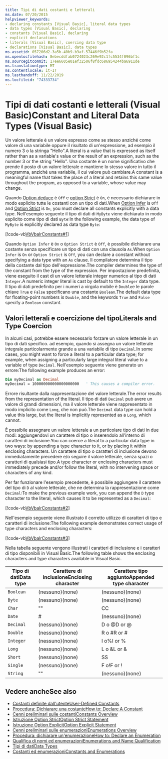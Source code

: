 ```yaml
---
title: Tipi di dati costanti e letterali
ms.date: 07/20/2015
helpviewer_keywords:
- declaring constants [Visual Basic], literal data types
- data types [Visual Basic], declaring
- constants [Visual Basic], declaring
- explicit declarations
- literals [Visual Basic], coercing data type
- declarations [Visual Basic], data types
ms.assetid: 057206d2-3a5b-40b9-b3af-57446f9b52fa
ms.openlocfilehash: 8ebecddfab0724023c269e92c1fc5534f096bf1c
ms.sourcegitcommit: 17ee6605e01ef32506f8fdc686954244ba6911de
ms.translationtype: MT
ms.contentlocale: it-IT
ms.lasthandoff: 11/22/2019
ms.locfileid: "74333734"
---
```

# <a name="constant-and-literal-data-types-visual-basic"></a><span data-ttu-id="8154e-102">Tipi di dati costanti e letterali (Visual Basic)</span><span class="sxs-lookup"><span data-stu-id="8154e-102">Constant and Literal Data Types (Visual Basic)</span></span>
<span data-ttu-id="8154e-103">Un valore letterale è un valore espresso come se stesso anziché come valore di una variabile oppure il risultato di un'espressione, ad esempio il numero 3 o la stringa "Hello".</span><span class="sxs-lookup"><span data-stu-id="8154e-103">A literal is a value that is expressed as itself rather than as a variable's value or the result of an expression, such as the number 3 or the string "Hello".</span></span> <span data-ttu-id="8154e-104">Una costante è un nome significativo che prende il posto di un valore letterale e mantiene lo stesso valore in tutto il programma, anziché una variabile, il cui valore può cambiare.</span><span class="sxs-lookup"><span data-stu-id="8154e-104">A constant is a meaningful name that takes the place of a literal and retains this same value throughout the program, as opposed to a variable, whose value may change.</span></span>  
  
 <span data-ttu-id="8154e-105">Quando [Option deduce](../../../../visual-basic/language-reference/statements/option-infer-statement.md) è `Off` e [option Strict](../../../../visual-basic/language-reference/statements/option-strict-statement.md) è `On`, è necessario dichiarare in modo esplicito tutte le costanti con un tipo di dati.</span><span class="sxs-lookup"><span data-stu-id="8154e-105">When [Option Infer](../../../../visual-basic/language-reference/statements/option-infer-statement.md) is `Off` and [Option Strict](../../../../visual-basic/language-reference/statements/option-strict-statement.md) is `On`, you must declare all constants explicitly with a data type.</span></span> <span data-ttu-id="8154e-106">Nell'esempio seguente il tipo di dati di `MyByte` viene dichiarato in modo esplicito come tipo di dati `Byte`:</span><span class="sxs-lookup"><span data-stu-id="8154e-106">In the following example, the data type of `MyByte` is explicitly declared as data type `Byte`:</span></span>  
  
 [!code-vb[VbVbalrConstants#1](~/samples/snippets/visualbasic/VS_Snippets_VBCSharp/VbVbalrConstants/VB/Class1.vb#1)]  
  
 <span data-ttu-id="8154e-107">Quando `Option Infer` è `On` o `Option Strict` è `Off`, è possibile dichiarare una costante senza specificare un tipo di dati con una clausola `As`.</span><span class="sxs-lookup"><span data-stu-id="8154e-107">When `Option Infer` is `On` or `Option Strict` is `Off`, you can declare a constant without specifying a data type with an `As` clause.</span></span> <span data-ttu-id="8154e-108">Il compilatore determina il tipo della costante dal tipo dell'espressione.</span><span class="sxs-lookup"><span data-stu-id="8154e-108">The compiler determines the type of the constant from the type of the expression.</span></span> <span data-ttu-id="8154e-109">Per impostazione predefinita, viene eseguito il cast di un valore letterale integer numerico al tipo di dati `Integer`.</span><span class="sxs-lookup"><span data-stu-id="8154e-109">A numeric integer literal is cast by default to the `Integer` data type.</span></span> <span data-ttu-id="8154e-110">Il tipo di dati predefinito per i numeri a virgola mobile è `Double`e le parole chiave `True` e `False` specificano una costante `Boolean`.</span><span class="sxs-lookup"><span data-stu-id="8154e-110">The default data type for floating-point numbers is `Double`, and the keywords `True` and `False` specify a `Boolean` constant.</span></span>  
  
## <a name="literals-and-type-coercion"></a><span data-ttu-id="8154e-111">Valori letterali e coercizione del tipo</span><span class="sxs-lookup"><span data-stu-id="8154e-111">Literals and Type Coercion</span></span>  
 <span data-ttu-id="8154e-112">In alcuni casi, potrebbe essere necessario forzare un valore letterale in un tipo di dati specifico. ad esempio, quando si assegna un valore letterale integrale particolarmente grande a una variabile di tipo `Decimal`.</span><span class="sxs-lookup"><span data-stu-id="8154e-112">In some cases, you might want to force a literal to a particular data type; for example, when assigning a particularly large integral literal value to a variable of type `Decimal`.</span></span> <span data-ttu-id="8154e-113">Nell'esempio seguente viene generato un errore:</span><span class="sxs-lookup"><span data-stu-id="8154e-113">The following example produces an error:</span></span>  
  
```vb  
Dim myDecimal as Decimal  
myDecimal = 100000000000000000000   ' This causes a compiler error.  
```  
  
 <span data-ttu-id="8154e-114">Errore risultante dalla rappresentazione del valore letterale.</span><span class="sxs-lookup"><span data-stu-id="8154e-114">The error results from the representation of the literal.</span></span> <span data-ttu-id="8154e-115">Il tipo di dati `Decimal` può avere un valore di grandi dimensioni, ma il valore letterale viene rappresentato in modo implicito come `Long`, che non può.</span><span class="sxs-lookup"><span data-stu-id="8154e-115">The `Decimal` data type can hold a value this large, but the literal is implicitly represented as a `Long`, which cannot.</span></span>  
  
 <span data-ttu-id="8154e-116">È possibile assegnare un valore letterale a un particolare tipo di dati in due modi: aggiungendovi un carattere di tipo o inserendolo all'interno di caratteri di inclusione.</span><span class="sxs-lookup"><span data-stu-id="8154e-116">You can coerce a literal to a particular data type in two ways: by appending a type character to it, or by placing it within enclosing characters.</span></span> <span data-ttu-id="8154e-117">Un carattere di tipo o caratteri di inclusione devono immediatamente precedere e/o seguire il valore letterale, senza spazi o caratteri di qualsiasi tipo.</span><span class="sxs-lookup"><span data-stu-id="8154e-117">A type character or enclosing characters must immediately precede and/or follow the literal, with no intervening space or characters of any kind.</span></span>  
  
 <span data-ttu-id="8154e-118">Per far funzionare l'esempio precedente, è possibile aggiungere il carattere del tipo di `D` al valore letterale, che ne determina la rappresentazione come `Decimal`:</span><span class="sxs-lookup"><span data-stu-id="8154e-118">To make the previous example work, you can append the `D` type character to the literal, which causes it to be represented as a `Decimal`:</span></span>  
  
 [!code-vb[VbVbalrConstants#2](~/samples/snippets/visualbasic/VS_Snippets_VBCSharp/VbVbalrConstants/VB/Class1.vb#2)]  
  
 <span data-ttu-id="8154e-119">Nell'esempio seguente viene illustrato il corretto utilizzo di caratteri di tipo e caratteri di inclusione:</span><span class="sxs-lookup"><span data-stu-id="8154e-119">The following example demonstrates correct usage of type characters and enclosing characters:</span></span>  
  
 [!code-vb[VbVbalrConstants#3](~/samples/snippets/visualbasic/VS_Snippets_VBCSharp/VbVbalrConstants/VB/Class1.vb#3)]  
  
 <span data-ttu-id="8154e-120">Nella tabella seguente vengono illustrati i caratteri di inclusione e i caratteri di tipo disponibili in Visual Basic.</span><span class="sxs-lookup"><span data-stu-id="8154e-120">The following table shows the enclosing characters and type characters available in Visual Basic.</span></span>  
  
|<span data-ttu-id="8154e-121">Tipo di dati</span><span class="sxs-lookup"><span data-stu-id="8154e-121">Data type</span></span>|<span data-ttu-id="8154e-122">Carattere di inclusione</span><span class="sxs-lookup"><span data-stu-id="8154e-122">Enclosing character</span></span>|<span data-ttu-id="8154e-123">Carattere tipo aggiunto</span><span class="sxs-lookup"><span data-stu-id="8154e-123">Appended type character</span></span>|  
|---|---|---|  
|`Boolean`|<span data-ttu-id="8154e-124">(nessuno)</span><span class="sxs-lookup"><span data-stu-id="8154e-124">(none)</span></span>|<span data-ttu-id="8154e-125">(nessuno)</span><span class="sxs-lookup"><span data-stu-id="8154e-125">(none)</span></span>|  
|`Byte`|<span data-ttu-id="8154e-126">(nessuno)</span><span class="sxs-lookup"><span data-stu-id="8154e-126">(none)</span></span>|<span data-ttu-id="8154e-127">(nessuno)</span><span class="sxs-lookup"><span data-stu-id="8154e-127">(none)</span></span>|  
|`Char`|<span data-ttu-id="8154e-128">"</span><span class="sxs-lookup"><span data-stu-id="8154e-128">"</span></span>|<span data-ttu-id="8154e-129">C</span><span class="sxs-lookup"><span data-stu-id="8154e-129">C</span></span>|  
|`Date`|#|<span data-ttu-id="8154e-130">(nessuno)</span><span class="sxs-lookup"><span data-stu-id="8154e-130">(none)</span></span>|  
|`Decimal`|<span data-ttu-id="8154e-131">(nessuno)</span><span class="sxs-lookup"><span data-stu-id="8154e-131">(none)</span></span>|<span data-ttu-id="8154e-132">D o @</span><span class="sxs-lookup"><span data-stu-id="8154e-132">D or @</span></span>|  
|`Double`|<span data-ttu-id="8154e-133">(nessuno)</span><span class="sxs-lookup"><span data-stu-id="8154e-133">(none)</span></span>|<span data-ttu-id="8154e-134">R o #</span><span class="sxs-lookup"><span data-stu-id="8154e-134">R or #</span></span>|  
|`Integer`|<span data-ttu-id="8154e-135">(nessuno)</span><span class="sxs-lookup"><span data-stu-id="8154e-135">(none)</span></span>|<span data-ttu-id="8154e-136">I o%</span><span class="sxs-lookup"><span data-stu-id="8154e-136">I or %</span></span>|  
|`Long`|<span data-ttu-id="8154e-137">(nessuno)</span><span class="sxs-lookup"><span data-stu-id="8154e-137">(none)</span></span>|<span data-ttu-id="8154e-138">L o &</span><span class="sxs-lookup"><span data-stu-id="8154e-138">L or &</span></span>|  
|`Short`|<span data-ttu-id="8154e-139">(nessuno)</span><span class="sxs-lookup"><span data-stu-id="8154e-139">(none)</span></span>|<span data-ttu-id="8154e-140">S</span><span class="sxs-lookup"><span data-stu-id="8154e-140">S</span></span>|  
|`Single`|<span data-ttu-id="8154e-141">(nessuno)</span><span class="sxs-lookup"><span data-stu-id="8154e-141">(none)</span></span>|<span data-ttu-id="8154e-142">F o!</span><span class="sxs-lookup"><span data-stu-id="8154e-142">F or !</span></span>|  
|`String`|<span data-ttu-id="8154e-143">"</span><span class="sxs-lookup"><span data-stu-id="8154e-143">"</span></span>|<span data-ttu-id="8154e-144">(nessuno)</span><span class="sxs-lookup"><span data-stu-id="8154e-144">(none)</span></span>|  
  
## <a name="see-also"></a><span data-ttu-id="8154e-145">Vedere anche</span><span class="sxs-lookup"><span data-stu-id="8154e-145">See also</span></span>

- [<span data-ttu-id="8154e-146">Costanti definite dall'utente</span><span class="sxs-lookup"><span data-stu-id="8154e-146">User-Defined Constants</span></span>](../../../../visual-basic/programming-guide/language-features/constants-enums/user-defined-constants.md)
- [<span data-ttu-id="8154e-147">Procedura: Dichiarare una costante</span><span class="sxs-lookup"><span data-stu-id="8154e-147">How to: Declare A Constant</span></span>](../../../../visual-basic/programming-guide/language-features/constants-enums/how-to-declare-a-constant.md)
- [<span data-ttu-id="8154e-148">Cenni preliminari sulle costanti</span><span class="sxs-lookup"><span data-stu-id="8154e-148">Constants Overview</span></span>](../../../../visual-basic/programming-guide/language-features/constants-enums/constants-overview.md)
- [<span data-ttu-id="8154e-149">Istruzione Option Strict</span><span class="sxs-lookup"><span data-stu-id="8154e-149">Option Strict Statement</span></span>](../../../../visual-basic/language-reference/statements/option-strict-statement.md)
- [<span data-ttu-id="8154e-150">Istruzione Option Explicit</span><span class="sxs-lookup"><span data-stu-id="8154e-150">Option Explicit Statement</span></span>](../../../../visual-basic/language-reference/statements/option-explicit-statement.md)
- [<span data-ttu-id="8154e-151">Cenni preliminari sulle enumerazioni</span><span class="sxs-lookup"><span data-stu-id="8154e-151">Enumerations Overview</span></span>](../../../../visual-basic/programming-guide/language-features/constants-enums/enumerations-overview.md)
- [<span data-ttu-id="8154e-152">Procedura: dichiarare un'enumerazione</span><span class="sxs-lookup"><span data-stu-id="8154e-152">How to: Declare an Enumeration</span></span>](../../../../visual-basic/programming-guide/language-features/constants-enums/how-to-declare-enumerations.md)
- [<span data-ttu-id="8154e-153">Qualifica di nomi ed enumerazioni</span><span class="sxs-lookup"><span data-stu-id="8154e-153">Enumerations and Name Qualification</span></span>](../../../../visual-basic/programming-guide/language-features/constants-enums/enumerations-and-name-qualification.md)
- [<span data-ttu-id="8154e-154">Tipi di dati</span><span class="sxs-lookup"><span data-stu-id="8154e-154">Data Types</span></span>](../../../../visual-basic/language-reference/data-types/index.md)
- [<span data-ttu-id="8154e-155">Costanti ed enumerazioni</span><span class="sxs-lookup"><span data-stu-id="8154e-155">Constants and Enumerations</span></span>](../../../../visual-basic/language-reference/constants-and-enumerations.md)
